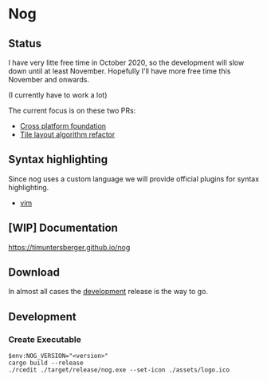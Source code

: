 
# Nog

## Status

I have very litte free time in October 2020, so the development will slow down until at least November. Hopefully I'll have more free time this November and onwards.

(I currently have to work a lot)

The current focus is on these two PRs:

* [Cross platform foundation](https://github.com/TimUntersberger/nog/pull/165)
* [Tile layout algorithm refactor](https://github.com/TimUntersberger/nog/pull/164)

## Syntax highlighting

Since nog uses a custom language we will provide official plugins for syntax highlighting.

* [vim](https://github.com/TimUntersberger/nog.vim)

## [WIP] Documentation

https://timuntersberger.github.io/nog

## Download

In almost all cases the [development](https://github.com/TimUntersberger/nog/releases/tag/development-release) release is the way to go.

## Development

### Create Executable

```
$env:NOG_VERSION="<version>"
cargo build --release
./rcedit ./target/release/nog.exe --set-icon ./assets/logo.ico
```
